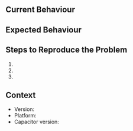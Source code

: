 ## Current Behaviour

<!-- Provide a detailed description of how it behaves currently. -->

## Expected Behaviour

<!-- Provide a detailed description of how you expected it to behave. -->

## Steps to Reproduce the Problem

1.
1.
1.

## Context

<!-- Provide a description of your environment where you encountered this behaviour. -->

- Version:
- Platform:
- Capacitor version:
